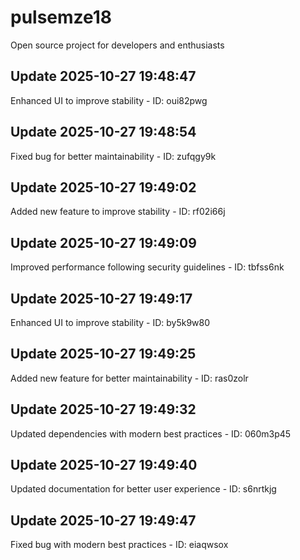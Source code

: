 # pulsemze18
Open source project for developers and enthusiasts

## Update 2025-10-27 19:48:47
Enhanced UI to improve stability - ID: oui82pwg


## Update 2025-10-27 19:48:54
Fixed bug for better maintainability - ID: zufqgy9k


## Update 2025-10-27 19:49:02
Added new feature to improve stability - ID: rf02i66j


## Update 2025-10-27 19:49:09
Improved performance following security guidelines - ID: tbfss6nk


## Update 2025-10-27 19:49:17
Enhanced UI to improve stability - ID: by5k9w80


## Update 2025-10-27 19:49:25
Added new feature for better maintainability - ID: ras0zolr


## Update 2025-10-27 19:49:32
Updated dependencies with modern best practices - ID: 060m3p45


## Update 2025-10-27 19:49:40
Updated documentation for better user experience - ID: s6nrtkjg


## Update 2025-10-27 19:49:47
Fixed bug with modern best practices - ID: eiaqwsox

